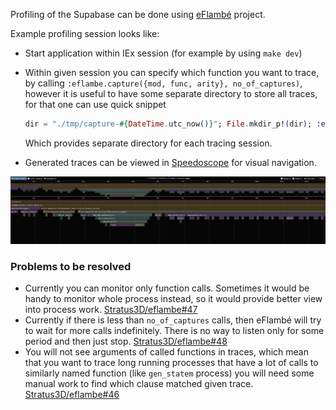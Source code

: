 Profiling of the Supabase can be done using [eFlambé][eflambe] project.

Example profiling session looks like:

- Start application within IEx session (for example by using `make dev`)
- Within given session you can specify which function you want to trace, by
  calling `:eflambe.capture({mod, func, arity}, no_of_captures)`, however it is
  useful to have some separate directory to store all traces, for that one can use
  quick snippet

  ```elixir
  dir = "./tmp/capture-#{DateTime.utc_now()}"; File.mkdir_p!(dir); :eflambe.capture({Supavisor.ClientHandler, :handle_event, 4}, 0, [output_directory: dir])
  ```

  Which provides separate directory for each tracing session.
- Generated traces can be viewed in [Speedoscope][] for visual navigation.

![Speedoscope session example](/docs/images/trace-example.png)

### Problems to be resolved

- Currently you can monitor only function calls. Sometimes it would be handy to
  monitor whole process instead, so it would provide better view into process work.
  [Stratus3D/eflambe#47](https://github.com/Stratus3D/eflambe/issues/47)
- Currently if there is less than `no_of_captures` calls, then eFlambé will try
  to wait for more calls indefinitely. There is no way to listen only for some
  period and then just stop. [Stratus3D/eflambe#48](https://github.com/Stratus3D/eflambe/issues/48)
- You will not see arguments of called functions in traces, which mean that you
  want to trace long running processes that have a lot of calls to similarly
  named function (like `gen_statem` process) you will need some manual work to
  find which clause matched given trace. [Stratus3D/eflambe#46](https://github.com/Stratus3D/eflambe/issues/46)

[eflambe]: https://github.com/Stratus3D/eflambe
[Speedoscope]: https://www.speedscope.app/
